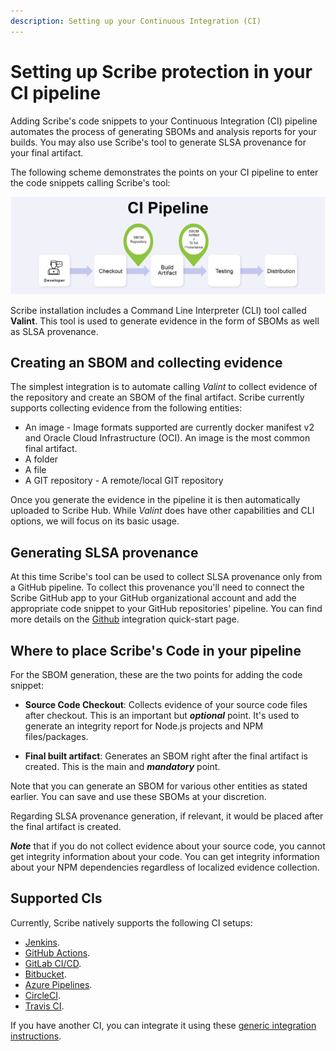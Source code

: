 ```yaml
---
description: Setting up your Continuous Integration (CI)
---
```



# Setting up Scribe protection in your CI pipeline

Adding Scribe's code snippets to your Continuous Integration (CI) pipeline automates the process of generating SBOMs and analysis reports for your builds. You may also use Scribe's tool to generate SLSA provenance for your final artifact.

The following scheme demonstrates the points on your CI pipeline to enter the code snippets calling Scribe's tool:

![Two points on a generic pipeline to enter scribe code snippets](../../static/img/ci/ci_diagram.jpg "Two points on a generic pipeline to enter scribe code snippets")


Scribe installation includes a Command Line Interpreter (CLI) tool called **Valint**. This tool is used to generate evidence in the form of SBOMs as well as SLSA provenance. 

## Creating an SBOM and collecting evidence

The simplest integration is to automate calling *Valint* to collect evidence of the repository and create an SBOM of the final artifact. Scribe currently supports collecting evidence from the following entities:
* An image - Image formats supported are currently docker manifest v2 and Oracle Cloud Infrastructure (OCI). An image is the most common final artifact.
* A folder
* A file
* A GIT repository - A remote/local GIT repository   

Once you generate the evidence in the pipeline it is then automatically uploaded to Scribe Hub. 
While *Valint* does have other capabilities and CLI options, we will focus on its basic usage.
<!--You can read more about *Gensbom* [here](../CLI/gensbom "Gensbom documentation").-->

## Generating SLSA provenance

At this time Scribe's tool can be used to collect SLSA provenance only from a GitHub pipeline. To collect this provenance you'll need to connect the Scribe GitHub app to your GitHub organizational account and add the appropriate code snippet to your GitHub repositories' pipeline. You can find more details on the [Github](../ci-integrations/github "GitHub") integration quick-start page.

## Where to place Scribe's Code in your pipeline 
For the SBOM generation, these are the two points for adding the code snippet:
* **Source Code Checkout**: Collects evidence of your source code files after checkout. This is an important but ___optional___ point. It's used to generate an integrity report for Node.js projects and NPM files/packages.

* **Final built artifact**: Generates an SBOM right after the final artifact is created. This is the main and ___mandatory___ point. 

Note that you can generate an SBOM for various other entities as stated earlier. You can save and use these SBOMs at your discretion.

Regarding SLSA provenance generation, if relevant, it would be placed after the final artifact is created. 

___Note___ that if you do not collect evidence about your source code, you cannot get integrity information about your code. You can get integrity information about your NPM dependencies regardless of localized evidence collection.   

## Supported CIs

Currently, Scribe natively supports the following CI setups:
* [Jenkins](../ci-integrations/jenkins "Jenkins"). 
* [GitHub Actions](../ci-integrations/github "GitHub Actions").
* [GitLab CI/CD](../ci-integrations/gitlabci "GitLab CI/CD").
* [Bitbucket](../ci-integrations/bitbucket "Bitbucket").
* [Azure Pipelines](../ci-integrations/azure "Azure Pipelines").
* [CircleCI](../ci-integrations/circleci "CircleCI").
* [Travis CI](../ci-integrations/travis "Travis CI").

If you have another CI, you can integrate it using these [generic integration instructions](../ci-integrations/general "generic integration instructions"). 